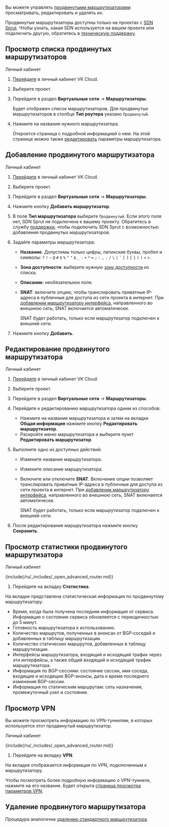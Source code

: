 Вы можете управлять [продвинутыми маршрутизаторами](../../../concepts/router#vozmozhnosti_prodvinutogo_marshrutizatora): просматривать, редактировать и удалять их.

Продвинутые маршрутизаторы доступны только на проектах с [SDN Sprut](../../../concepts/architecture#ispolzuemye_sdn). Чтобы узнать, какая SDN используется на вашем проекте или подключить другую, обратитесь в [техническую поддержку](/ru/contacts).

## Просмотр списка продвинутых маршрутизаторов

<tabs>
<tablist>
<tab>Личный кабинет</tab>
</tablist>
<tabpanel>

1. [Перейдите](https://cloud.vk.com/app/) в личный кабинет VK Cloud.
1. Выберите проект.
1. Перейдите в раздел **Виртуальные сети** → **Маршрутизаторы**.

   Будет отображен список маршрутизаторов. Для продвинутых маршрутизаторов в столбце **Тип роутера** указано `Продвинутый`.

1. Нажмите на название нужного маршрутизатора.

   Откроется страница с подробной информацией о нем. На этой странице можно также [редактировать](#redaktirovanie_prodvinutogo_marshrutizatora) параметры маршрутизатора.

</tabpanel>
</tabs>

## Добавление продвинутого маршрутизатора

<tabs>
<tablist>
<tab>Личный кабинет</tab>
</tablist>
<tabpanel>

1. [Перейдите](https://cloud.vk.com/app/) в личный кабинет VK Cloud.
1. Выберите проект.
1. Перейдите в раздел **Виртуальные сети** → **Маршрутизаторы**.
1. Нажмите кнопку **Добавить маршрутизатор**.
1. В поле **Тип маршрутизатора** выберите `Продвинутый`. Если этого поля нет, SDN Sprut не подключена к вашему проекту. Обратитесь в службу [поддержки](/ru/contacts), чтобы подключить SDN Sprut с возможностью добавления продвинутых маршрутизаторов.
1. Задайте параметры маршрутизатора:

   - **Название**. Допустимы только цифры, латинские буквы, пробел и символы: `?` `!` `~` `@` `#` `$` `%` `^` `"` `&` `_` `-` `+` `*` `=` `;` `:` `,` `.` `/` `\` `|` `` ` `` `[` `]` `{` `}` `(` `)` `<` `>`.
   - **Зона доступности**: выберите нужную [зону доступности](/ru/additionals/start/architecture#az) из списка.
   - **Описание**: необязательное поле.
   - **SNAT**: включите опцию, чтобы транслировать приватные IP-адреса в публичные для доступа из сети проекта в интернет. При [добавлении маршрутизатору интерфейса](../manage-interfaces#dobavlenie_interfeysa_prodvinutogo_marshrutizatora), направленного во внешнюю сеть, SNAT включается автоматически.

      <warn>
      SNAT будет работать, только если маршрутизатор подключен к внешней сети.
      </warn>

1. Нажмите кнопку **Добавить**.

</tabpanel>
</tabs>

## Редактирование продвинутого маршрутизатора

<tabs>
<tablist>
<tab>Личный кабинет</tab>
</tablist>
<tabpanel>

1. [Перейдите](https://cloud.vk.com/app/) в личный кабинет VK Cloud.
1. Выберите проект.
1. Перейдите в раздел **Виртуальные сети** → **Маршрутизаторы**.
1. Перейдите к редактированию маршрутизатора одним из способов:

   - Нажмите на название маршрутизатора и затем на вкладке **Общая информация** нажмите кнопку **Редактировать маршрутизатор**.
   - Раскройте меню маршрутизатора и выберите пункт **Редактировать маршрутизатор**.

1. Выполните одно из доступных действий:

   - Измените название маршрутизатора.
   - Измените описание маршрутизатора.
   - Включите или отключите **SNAT**. Включение опции позволяет транслировать приватные IP-адреса в публичные для доступа из сети проекта в интернет. При [добавлении маршрутизатору интерфейса](../manage-interfaces#dobavlenie_interfeysa_prodvinutogo_marshrutizatora), направленного во внешнюю сеть, SNAT включается автоматически.

      <warn>
      SNAT будет работать, только если маршрутизатор подключен к внешней сети.
      </warn>

1. После редактирования маршрутизатора нажмите кнопку **Сохранить**.

</tabpanel>
</tabs>

## Просмотр статистики продвинутого маршрутизатора

<tabs>
<tablist>
<tab>Личный кабинет</tab>
</tablist>
<tabpanel>

{include(/ru/_includes/_open_advanced_router.md)}

1. Перейдите на вкладку **Статистика**.

На вкладке представлена статистическая информация по продвинутому маршрутизатору:

- Время, когда была получена последняя информация от сервиса. Информация о состоянии сервиса обновляется с периодичностью до 5 минут.
- Готовность маршрутизатора к использованию.
- Количество маршрутов, полученных в анонсах от BGP‑соседей и добавленных в таблицу маршрутизации.
- Количество статических маршрутов, добавленных в таблицу маршрутизации.
- Интерфейсы маршрутизатора, входящий и исходящий трафик через эти интерфейсы, а также общий входящий и исходящий трафик маршрутизатора.
- Информация по BGP-сессиям: состояние сессии, имя соседа, входящие и исходящие BGP-анонсы, дата и время последнего изменения BGP-сессии.
- Информация по статическим маршрутам: сеть назначения, промежуточный узел и состояние.

</tabpanel>
</tabs>

## Просмотр VPN

Вы можете просмотреть информацию по VPN-туннелям, в которых используется этот продвинутый маршрутизатор.

<tabs>
<tablist>
<tab>Личный кабинет</tab>
</tablist>
<tabpanel>

{include(/ru/_includes/_open_advanced_router.md)}

1. Перейдите на вкладку **VPN**.

На вкладке отображается информация по VPN, подключенным к маршрутизатору.

Чтобы посмотреть более подробную информацию о VPN-туннеле, нажмите на его название. Будет открыта [страница просмотра параметров VPN](../../vpn).

## Удаление продвинутого маршрутизатора

Процедура аналогична [удалению стандартного маршрутизатора](../../router#udalenie_marshrutizatora).
